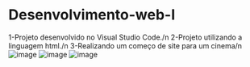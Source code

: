 # Desenvolvimento-web-I
1-Projeto desenvolvido no Visual Studio Code./n
2-Projeto utilizando a linguagem html./n
3-Realizando um começo de site para um cinema/n
![image](https://user-images.githubusercontent.com/62069087/187807904-381c87bc-7ece-4f22-a8c7-0f528959a173.png)
![image](https://user-images.githubusercontent.com/62069087/187807936-0a7871ab-81e3-4d7b-bd2e-da3682eb0a74.png)
![image](https://user-images.githubusercontent.com/62069087/187807955-5239e392-9fd1-4b9e-8b84-4be53112a9d4.png)
